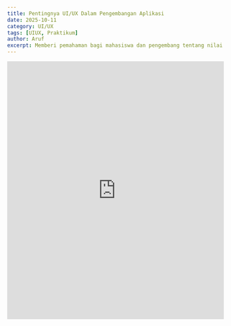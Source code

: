 ```yaml
---
title: Pentingnya UI/UX Dalam Pengembangan Aplikasi
date: 2025-10-11
category: UI/UX
tags: [UIUX, Praktikum]
author: Aruf
excerpt: Memberi pemahaman bagi mahasiswa dan pengembang tentang nilai strategis UI/UX. Menjadi referensi untuk merancang aplikasi yang lebih ramah pengguna.
---
```


<iframe
  src="https://github.com/Qzief/lab-workspace/blob/main/pdf/Pentingnya%20Ui_ux%20Dalam%20Pengembangan%20Aplikasi.pdf"
  width="100%"
  height="600px"
  style="border:none;">
</iframe>




